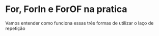 # For, ForIn e ForOF na pratica
 Vamos entender como funciona essas três formas de utilizar o laço de repetição
